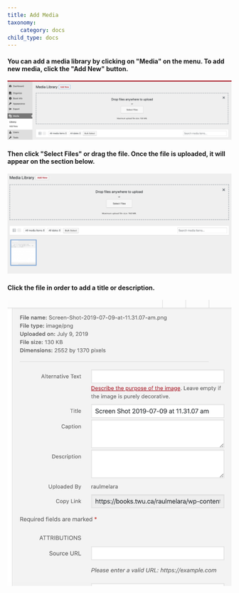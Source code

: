 ```yaml
---
title: Add Media
taxonomy:
    category: docs
child_type: docs
---
```


#### You can add a media library by clicking on **"Media"** on the menu. To add new media, click the **"Add New"** button.

![](media1.png)

#### Then click **"Select Files"** or drag the file. Once the file is uploaded, it will appear on the section below.

![](media2.png)

#### Click the file in order to add a title or description.

![](media3.png)
